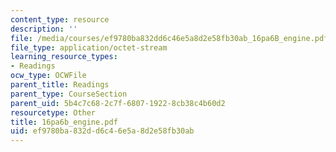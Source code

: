 ```yaml
---
content_type: resource
description: ''
file: /media/courses/ef9780ba832dd6c46e5a8d2e58fb30ab_16pa6B_engine.pdf
file_type: application/octet-stream
learning_resource_types:
- Readings
ocw_type: OCWFile
parent_title: Readings
parent_type: CourseSection
parent_uid: 5b4c7c68-2c7f-6807-1922-8cb38c4b60d2
resourcetype: Other
title: 16pa6b_engine.pdf
uid: ef9780ba-832d-d6c4-6e5a-8d2e58fb30ab
---
```

